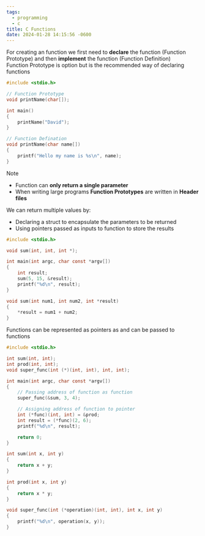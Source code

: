```yaml
---
tags:
  - programming
  - c
title: C Functions
date: 2024-01-28 14:15:56 -0600
---
```


For creating an function we first need to **declare** the function (Function Prototype) and then **implement** the function (Function Definition)  
Function Prototype is option but is the recommended way of declaring functions

````c
#include <stdio.h>

// Function Prototype
void printName(char[]);

int main()
{
    printName("David");
}

// Function Defination
void printName(char name[])
{
    printf("Hello my name is %s\n", name);
}
````

 > [!NOTE]
 > * Function can **only return a single parameter**
 > * When writing large programs **Function Prototypes** are written in **Header files**

We can return multiple values by:

* Declaring a struct to encapsulate the parameters to be returned
* Using pointers passed as inputs to function to store the results

````c
#include <stdio.h>

void sum(int, int, int *);

int main(int argc, char const *argv[])
{
    int result;
    sum(5, 15, &result);
    printf("%d\n", result);
}

void sum(int num1, int num2, int *result)
{
    *result = num1 + num2;
}
````

Functions can be represented as pointers as and can be passed to functions

````c
#include <stdio.h>

int sum(int, int);
int prod(int, int);
void super_func(int (*)(int, int), int, int);

int main(int argc, char const *argv[])
{
	// Passing address of function as function
    super_func(&sum, 3, 4);

	// Assigning address of function to pointer
    int (*func)(int, int) = &prod; 
    int result = (*func)(2, 6);
    printf("%d\n", result);

    return 0;
}

int sum(int x, int y)
{
    return x + y;
}

int prod(int x, int y)
{
    return x * y;
}

void super_func(int (*operation)(int, int), int x, int y)
{
    printf("%d\n", operation(x, y));
}
````
